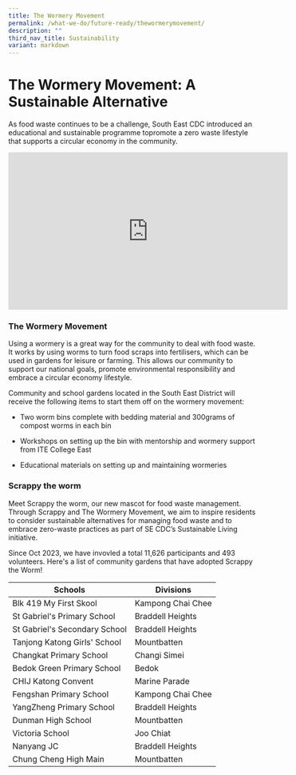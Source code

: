 ```yaml
---
title: The Wormery Movement
permalink: /what-we-do/future-ready/thewormerymovement/
description: ""
third_nav_title: Sustainability
variant: markdown
---
```

# The Wormery Movement: A Sustainable Alternative

As food waste continues to be a challenge, South East CDC introduced an educational and sustainable programme topromote a zero waste lifestyle that supports a circular economy in the community.

<div class="bp-youtube">
<iframe allowfullscreen="" allow="accelerometer; autoplay; clipboard-write; encrypted-media; gyroscope; picture-in-picture; web-share" frameborder="0" title="YouTube video player" src="https://www.youtube.com/embed/JHXvf_cep7k?si=vWJtCvYHRX5_lD-i" height="315" width="560"></iframe>
</div>

       
### The Wormery Movement

Using a wormery is a great way for the community to deal with food waste. It works by using worms to turn food scraps into fertilisers, which can be used in gardens for leisure or farming. This allows our community to support our national goals, promote environmental responsibility and embrace a circular economy lifestyle.

Community and school gardens located in the South East District will receive the following items to start them off on the wormery movement:

* Two worm bins complete with bedding material and 300grams of compost worms in each bin

* Workshops on setting up the bin with mentorship and wormery support from ITE College East

* Educational materials on setting up and maintaining wormeries


### Scrappy the worm

Meet Scrappy the worm, our new mascot for food waste management. 
Through Scrappy and The Wormery Movement, we aim to inspire residents to consider sustainable alternatives for managing food waste and to embrace zero-waste practices as part of SE CDC’s Sustainable Living initiative.


Since Oct 2023, we have invovled a total 11,626 participants and 493 volunteers.
Here's a list of community gardens that have adopted Scrappy the Worm!



| Schools |Divisions |
| -------- | -------- | 
|Blk 419 My First Skool   | Kampong Chai Chee     |
|St Gabriel's Primary School   | Braddell Heights    |
|St Gabriel's Secondary School   | Braddell Heights   |
|Tanjong Katong Girls' School | Mountbatten     |
|Changkat Primary School | Changi Simei |
|Bedok Green Primary School   | Bedok     |
|CHIJ Katong Convent | Marine Parade   |
|Fengshan Primary School   | Kampong Chai Chee     |
|YangZheng Primary School | Braddell Heights    |
|Dunman High School   | Mountbatten |
|Victoria School  |Joo Chiat  |
|Nanyang JC   | Braddell Heights   |
|Chung Cheng High Main  |Mountbatten|